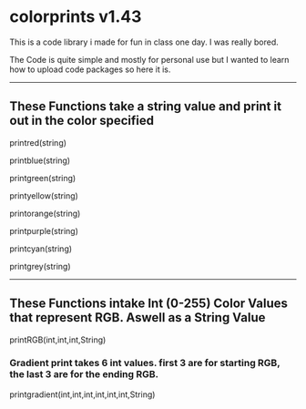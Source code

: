 # colorprints v1.43

This is a code library i made for fun in class one day. I was really bored.

The Code is quite simple and mostly for personal use but I wanted to learn how to upload code packages so here it is.

---

## These Functions take a string value and print it out in the color specified


printred(string)

printblue(string)

printgreen(string)

printyellow(string)

printorange(string)

printpurple(string)

printcyan(string)

printgrey(string)

---

## These Functions intake Int (0-255) Color Values that represent RGB. Aswell as a String Value

printRGB(int,int,int,String)

### Gradient print takes 6 int values. first 3 are for starting RGB, the last 3 are for the ending RGB.

printgradient(int,int,int,int,int,int,String)
